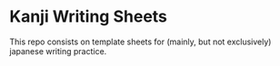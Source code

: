 # Kanji Writing  Sheets
This repo consists on template sheets for (mainly, but not exclusively) japanese writing practice.
